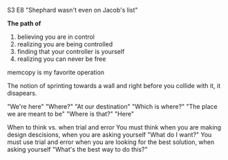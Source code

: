 
S3 E8
"Shephard wasn't even on Jacob's list"

**The path of** 
1. believing you are in control
2. realizing you are being controlled
3. finding that your controller is yourself
4. realizing you can never be free

memcopy is my favorite operation

The notion of sprinting towards a wall and right before you collide with it, it disapears.

"We're here"
"Where?"
"At our destination"
"Which is where?"
"The place we are meant to be"
"Where is that?"
"Here"

When to think vs. when trial and error
You must think when you are making design descisions, when you are asking yourself "What do I want?"
You must use trial and error when you are looking for the best solution, when asking yourself "What's the best way to do this?"